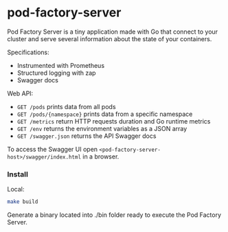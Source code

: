 # pod-factory-server

Pod Factory Server is a tiny application made with Go that connect to your cluster and serve several information about the state of your containers.

Specifications:

* Instrumented with Prometheus
* Structured logging with zap 
* Swagger docs

Web API:

* `GET /pods` prints data from all pods
* `GET /pods/{namespace}` prints data from a specific namespace 
* `GET /metrics` return HTTP requests duration and Go runtime metrics
* `GET /env` returns the environment variables as a JSON array
* `GET /swagger.json` returns the API Swagger docs


To access the Swagger UI open `<pod-factory-server-host>/swagger/index.html` in a browser.

### Install

Local:

```bash
make build

```
Generate a binary located into ./bin folder ready to execute the Pod Factory Server.
